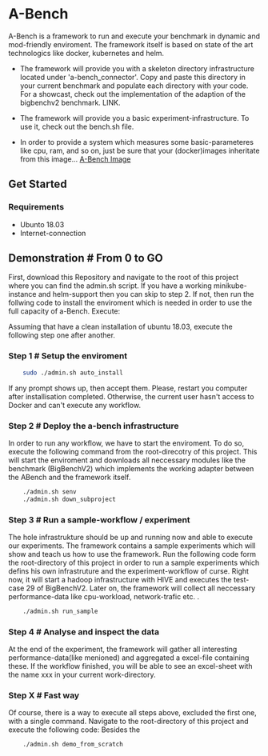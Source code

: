 # A-Bench

A-Bench is a framework to run and execute your benchmark in dynamic and mod-friendly enviroment.
The framework itself is based on state of the art technologics like docker, kubernetes and helm.

* The framework will provide you with a skeleton directory infrastructure located under 'a-bench_connector'. Copy and paste this directory in your current benchmark and populate each directory with your code. For a showcast, check out the implementation of the adaption of the bigbenchv2 benchmark.  LINK.

* The framework will provide you a basic experiment-infrastructure. To use it, check out the bench.sh file.

* In order to provide a system which measures some basic-parameteres like cpu, ram, and so on, just be sure that
    your (docker)images inheritate from this image... [A-Bench Image](https://notProvided)

## Get Started

### Requirements

* Ubunto 18.03
* Internet-connection

## Demonstration # From 0 to GO

First, download this Repository and navigate to the root of this project where you can find the admin.sh script.
If you have a working minikube-instance and helm-support then you can skip to step 2. If not, then run the follwing code to install the enviroment which is needed in order to use the full capacity of a-Bench. Execute:

Assuming that have a clean installation of ubuntu 18.03, execute the following step one after another.

### Step 1 # Setup the enviroment

``` sh
    sudo ./admin.sh auto_install
```

If any prompt shows up, then accept them. Please, restart you computer after installisation completed. Otherwise, the current user hasn't access to Docker and can't execute any workflow.

### Step 2 # Deploy the a-bench infrastructure

In order to run any workflow, we have to start the enviroment. To do so, execute the following command from the root-direcotry of this  project. This will start the enviroment and downloads all neccessary modules like the benchmark (BigBenchV2) which implements the working adapter between the ABench and the framework itself.

``` sh
    ./admin.sh senv
    ./admin.sh down_subproject
```

### Step 3 # Run a sample-workflow / experiment

The hole infrastrukture should be up and running now and able to execute our experiments. The framework contains a sample experiments which will show and teach us how to use the framework. Run the following code form the root-directory of this project in order to run a sample experiments which defins his own infrastruture and the experiment-workflow of curse. Right now, it will start a hadoop infrastructure with HIVE and executes the test-case 29 of BigBenchV2. Later on, the framework will collect all neccessary performance-data like cpu-workload, network-trafic etc. .

``` sh
    ./admin.sh run_sample
```

### Step 4 # Analyse and inspect the data

At the end of the experiment, the framework will gather all interesting performance-data(like menioned) and aggregated a excel-file containing these. If the workflow finished, you will be able to see an excel-sheet with the name xxx in your current work-directory.

### Step X # Fast way

Of course, there is a way to execute all steps above, excluded the first one, with a single command. Navigate to the root-directory of this project and execute the following code: Besides the 

``` sh
    ./admin.sh demo_from_scratch
```
